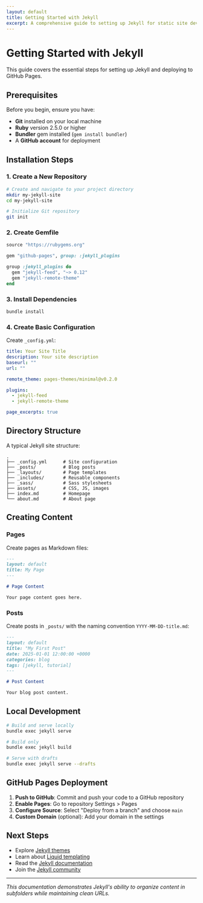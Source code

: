 ```yaml
---
layout: default
title: Getting Started with Jekyll
excerpt: A comprehensive guide to setting up Jekyll for static site development and deployment on GitHub Pages.
---
```


# Getting Started with Jekyll

This guide covers the essential steps for setting up Jekyll and deploying to GitHub Pages.

## Prerequisites

Before you begin, ensure you have:

- **Git** installed on your local machine
- **Ruby** version 2.5.0 or higher
- **Bundler** gem installed (`gem install bundler`)
- A **GitHub account** for deployment

## Installation Steps

### 1. Create a New Repository

```bash
# Create and navigate to your project directory
mkdir my-jekyll-site
cd my-jekyll-site

# Initialize Git repository
git init
```

### 2. Create Gemfile

```ruby
source "https://rubygems.org"

gem "github-pages", group: :jekyll_plugins

group :jekyll_plugins do
  gem "jekyll-feed", "~> 0.12"
  gem "jekyll-remote-theme"
end
```

### 3. Install Dependencies

```bash
bundle install
```

### 4. Create Basic Configuration

Create `_config.yml`:

```yaml
title: Your Site Title
description: Your site description
baseurl: ""
url: ""

remote_theme: pages-themes/minimal@v0.2.0

plugins:
  - jekyll-feed
  - jekyll-remote-theme

page_excerpts: true
```

## Directory Structure

A typical Jekyll site structure:

```
.
├── _config.yml      # Site configuration
├── _posts/          # Blog posts
├── _layouts/        # Page templates
├── _includes/       # Reusable components
├── _sass/           # Sass stylesheets
├── assets/          # CSS, JS, images
├── index.md         # Homepage
└── about.md         # About page
```

## Creating Content

### Pages

Create pages as Markdown files:

```markdown
---
layout: default
title: My Page
---

# Page Content

Your page content goes here.
```

### Posts

Create posts in `_posts/` with the naming convention `YYYY-MM-DD-title.md`:

```markdown
---
layout: default
title: "My First Post"
date: 2025-01-01 12:00:00 +0000
categories: blog
tags: [jekyll, tutorial]
---

# Post Content

Your blog post content.
```

## Local Development

```bash
# Build and serve locally
bundle exec jekyll serve

# Build only
bundle exec jekyll build

# Serve with drafts
bundle exec jekyll serve --drafts
```

## GitHub Pages Deployment

1. **Push to GitHub**: Commit and push your code to a GitHub repository
2. **Enable Pages**: Go to repository Settings > Pages
3. **Configure Source**: Select "Deploy from a branch" and choose `main`
4. **Custom Domain** (optional): Add your domain in the settings

## Next Steps

- Explore [Jekyll themes](https://jekyllthemes.io/)
- Learn about [Liquid templating](https://shopify.github.io/liquid/)
- Read the [Jekyll documentation](https://jekyllrb.com/docs/)
- Join the [Jekyll community](https://talk.jekyllrb.com/)

---

*This documentation demonstrates Jekyll's ability to organize content in subfolders while maintaining clean URLs.*